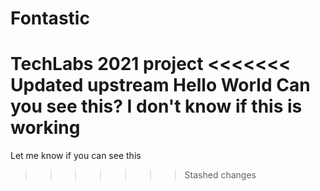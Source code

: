 # Fontastic
TechLabs 2021 project
<<<<<<< Updated upstream
Hello World
Can you see this?
I don't know if this is working
=======
Let me know if you can see this
>>>>>>> Stashed changes
